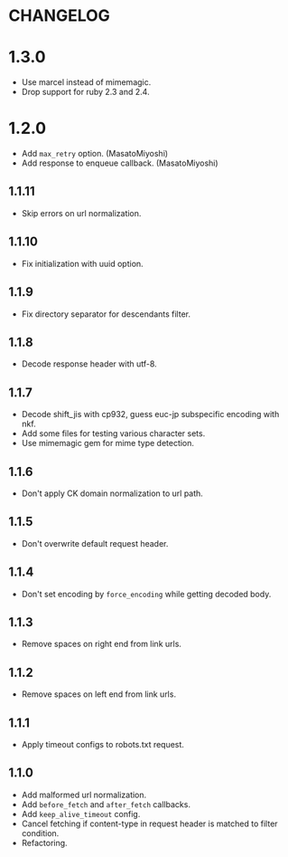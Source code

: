 # CHANGELOG

# 1.3.0

* Use marcel instead of mimemagic.
* Drop support for ruby 2.3 and 2.4.

# 1.2.0

* Add `max_retry` option. (MasatoMiyoshi)
* Add response to enqueue callback. (MasatoMiyoshi)

## 1.1.11

* Skip errors on url normalization.

## 1.1.10

* Fix initialization with uuid option.

## 1.1.9

* Fix directory separator for descendants filter.

## 1.1.8

* Decode response header with utf-8.

## 1.1.7

* Decode shift_jis with cp932, guess euc-jp subspecific encoding with nkf.
* Add some files for testing various character sets.
* Use mimemagic gem for mime type detection.

## 1.1.6

* Don't apply CK domain normalization to url path.

## 1.1.5

* Don't overwrite default request header.

## 1.1.4

* Don't set encoding by `force_encoding` while getting decoded body.

## 1.1.3

* Remove spaces on right end from link urls.

## 1.1.2

* Remove spaces on left end from link urls.

## 1.1.1

* Apply timeout configs to robots.txt request.

## 1.1.0

* Add malformed url normalization.
* Add `before_fetch` and `after_fetch` callbacks.
* Add `keep_alive_timeout` config.
* Cancel fetching if content-type in request header is matched to filter condition.
* Refactoring.
